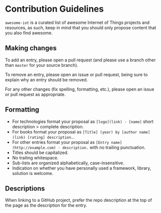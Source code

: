 # Contribution Guidelines

`awesome-iot` is a curated list of awesome Internet of Things projects and resources, as such, keep in mind that you should only propose content that you also find awesome.

## Making changes

To add an entry, please open a pull request (and please use a branch other than `master` for your source branch).

To remove an entry, please open an issue or pull request, being sure to explain why an entry should be removed.

For any other changes (fix spelling, formatting, etc.), please open an issue or pull request as appropriate.

## Formatting

* For technologies format your proposal as `[logo](link) - [name]` short description > complete description.
* For books format your proposal as `[Title] (year) by [author name](link) [rating] description.`.
* For other entries format your proposal as `[Entry name](http://example.com) - description.` with no trailing punctuation.
* Titles should be capitalized.
* No trailing whitespace.
* Sub-lists are organized alphabetically, case-insensitive.
* Indication on whether you have personally used a framework, library, solution is welcome.

## Descriptions

When linking to a GitHub project, prefer the repo description at the top of the page as the description for the entry.

